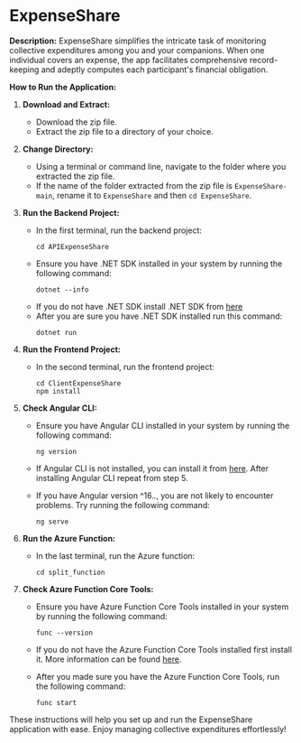 # ExpenseShare

**Description:**
ExpenseShare simplifies the intricate task of monitoring collective expenditures among you and your companions. When one individual covers an expense, the app facilitates comprehensive record-keeping and adeptly computes each participant's financial obligation.

**How to Run the Application:**

1. **Download and Extract:**
    - Download the zip file.
    - Extract the zip file to a directory of your choice.
2. **Change Directory:**

    - Using a terminal or command line, navigate to the folder where you extracted the zip file.
    - If the name of the folder extracted from the zip file is `ExpenseShare-main`, rename it to `ExpenseShare` and then `cd ExpenseShare`.

3. **Run the Backend Project:**

    - In the first terminal, run the backend project:
        ```shell
        cd APIExpenseShare
        ```
    - Ensure you have .NET SDK installed in your system by running the following command:
        ```shell
        dotnet --info
        ```
    - If you do not have .NET SDK install .NET SDK from [here](https://learn.microsoft.com/en-us/dotnet/core/sdk)
    - After you are sure you have .NET SDK installed run this command:
        ```shell
        dotnet run
        ```

4. **Run the Frontend Project:**

    - In the second terminal, run the frontend project:
        ```shell
        cd ClientExpenseShare
        npm install
        ```

5. **Check Angular CLI:**

    - Ensure you have Angular CLI installed in your system by running the following command:

        ```shell
        ng version
        ```

    - If Angular CLI is not installed, you can install it from [here](https://angular.io/cli). After installing Angular CLI repeat from step 5.

    - If you have Angular version ^16._._, you are not likely to encounter problems. Try running the following command:
        ```shell
        ng serve
        ```

6. **Run the Azure Function:**
    - In the last terminal, run the Azure function:
        ```shell
        cd split_function
        ```
7. **Check Azure Function Core Tools:**

    - Ensure you have Azure Function Core Tools installed in your system by running the following command:
        ```shell
        func --version
        ```
    - If you do not have the Azure Function Core Tools installed first install it. More information can be found [here](https://learn.microsoft.com/en-us/azure/azure-functions/functions-run-local?tabs=linux%2Cisolated-process%2Cnode-v4%2Cpython-v2%2Chttp-trigger%2Ccontainer-apps&pivots=programming-language-python).

    - After you made sure you have the Azure Function Core Tools, run the following command:
        ```shell
        func start
        ```

These instructions will help you set up and run the ExpenseShare application with ease. Enjoy managing collective expenditures effortlessly!
